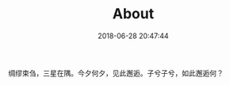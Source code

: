 ﻿---
title: About
date: 2018-06-28 20:47:44 #文章生成時間
categories: "About" #文章分類目錄 可以省略
tags: #文章標籤 可以省略     
---
绸缪束刍，三星在隅。今夕何夕，见此邂逅。子兮子兮，如此邂逅何？
